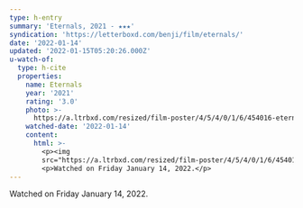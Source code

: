 ```yaml
---
type: h-entry
summary: 'Eternals, 2021 - ★★★'
syndication: 'https://letterboxd.com/benji/film/eternals/'
date: '2022-01-14'
updated: '2022-01-15T05:20:26.000Z'
u-watch-of:
  type: h-cite
  properties:
    name: Eternals
    year: '2021'
    rating: '3.0'
    photo: >-
      https://a.ltrbxd.com/resized/film-poster/4/5/4/0/1/6/454016-eternals-0-500-0-750-crop.jpg?k=0aa4af1fc4
    watched-date: '2022-01-14'
    content:
      html: >-
        <p><img
        src="https://a.ltrbxd.com/resized/film-poster/4/5/4/0/1/6/454016-eternals-0-500-0-750-crop.jpg?k=0aa4af1fc4"/></p>
        <p>Watched on Friday January 14, 2022.</p>
---
```

Watched on Friday January 14, 2022.
